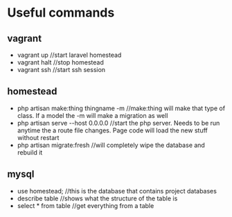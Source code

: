 # Useful commands

## vagrant
* vagrant up //start laravel homestead
* vagrant halt //stop homestead
* vagrant ssh //start ssh session

## homestead
* php artisan make:thing thingname -m //make:thing will make that type of class. If a model the -m will make a migration as well
* php artisan serve --host 0.0.0.0 //start the php server. Needs to be run anytime the a route file changes. Page code will load the new stuff without restart
* php artisan migrate:fresh //will completely wipe the database and rebuild it

## mysql
* use homestead; //this is the database that contains project databases
* describe table //shows what the structure of the table is
* select * from table //get everything from a table

